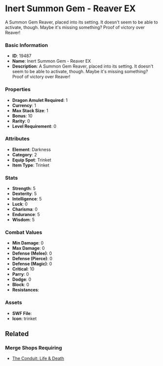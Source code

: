 # Inert Summon Gem - Reaver EX

A Summon Gem Reaver, placed into its setting. It doesn't seem to be able to activate, though. Maybe it's missing something? Proof of victory over Reaver!

### Basic Information

- **ID**: 19487
- **Name**: Inert Summon Gem - Reaver EX
- **Description**: A Summon Gem Reaver, placed into its setting. It doesn&#039;t seem to be able to activate, though. Maybe it&#039;s missing something? Proof of victory over Reaver!

### Properties

- **Dragon Amulet Required**: 1
- **Currency**: 1
- **Max Stack Size**: 1
- **Bonus**: 10
- **Rarity**: 0
- **Level Requirement**: 0

### Attributes

- **Element**: Darkness
- **Category**: 2
- **Equip Spot**: Trinket
- **Item Type**: Trinket

### Stats

- **Strength**: 5
- **Dexterity**: 5
- **Intelligence**: 5
- **Luck**: 0
- **Charisma**: 0
- **Endurance**: 5
- **Wisdom**: 5

### Combat Values

- **Min Damage**: 0
- **Max Damage**: 0
- **Defense (Melee)**: 0
- **Defense (Pierce)**: 0
- **Defense (Magic)**: 0
- **Critical**: 10
- **Parry**: 0
- **Dodge**: 0
- **Block**: 0
- **Resistances**: 

### Assets

- **SWF File**: 
- **Icon**: trinket

## Related

### Merge Shops Requiring

- [The Conduit: Life & Death](../merge-shops/318-the-conduit-life-death.md)

